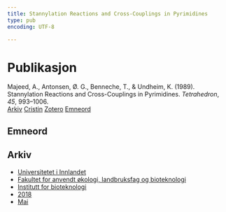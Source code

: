 ```yaml
---
title: Stannylation Reactions and Cross-Couplings in Pyrimidines
type: pub
encoding: UTF-8

---
```

<h1>Publikasjon</h1>
<article id="csl-bib-container-V2K735QL" class="csl-bib-container">
  <div class="csl-bib-body"> <div class="csl-entry">Majeed, A., Antonsen, Ø. G., Benneche, T., &#38; Undheim, K. (1989). Stannylation Reactions and Cross-Couplings in Pyrimidines. <i>Tetrahedron</i>, <i>45</i>, 993–1006.</div> </div>
  <div class="csl-bib-buttons">
    <a href="#taxonomy-article-V2K735QL" alt="archive" class="csl-bib-button">Arkiv</a>
    <a href="https://app.cristin.no/results/show.jsf?id=1586740" alt="Cristin" class="csl-bib-button">Cristin</a>
    <a href="http://zotero.org/groups/5881554/items/V2K735QL" alt="Zotero" class="csl-bib-button">Zotero</a>
    <a href="#keywords-article-V2K735QL" alt="keywords" class="csl-bib-button">Emneord</a>
  </div>
  <div id="csl-bib-meta-container-V2K735QL"></div>
</article>
<div id="csl-bib-meta-V2K735QL" class="csl-bib-meta">
  <article id="keywords-article-V2K735QL" class="keywords-article">
    <h1>Emneord</h1>
    
  </article>
  <article id="taxonomy-article-V2K735QL" class="taxonomy-article">
    <h1>Arkiv</h1>
    <ul>
      <li><a href="{{< params subfolder >}}nn/archive/?key=3DCRN523">Universitetet i Innlandet</a></li>
      <li><a href="{{< params subfolder >}}nn/archive/?key=T77LXH6D">Fakultet for anvendt økologi, landbruksfag og bioteknologi</a></li>
      <li><a href="{{< params subfolder >}}nn/archive/?key=VL6KDQ85">Institutt for bioteknologi</a></li>
      <li><a href="{{< params subfolder >}}nn/archive/?key=XISSXJ42">2018</a></li>
      <li><a href="{{< params subfolder >}}nn/archive/?key=YPSE422A">Mai</a></li>
    </ul>
  </article>
</div>
